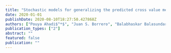 ```yaml
---
title: "Stochastic models for generalizing the predicted cross value metric for genetic introgression"
date: 2020-01-01
publishDate: 2020-08-10T18:27:50.427868Z
authors: ["Pouya Ahadi$^*$", "Juan S. Borrero", "Balabhaskar Balasundaram", "Charles Chen"]
publication_types: ["2"]
abstract: ""
featured: false
publication: ""
---
```


